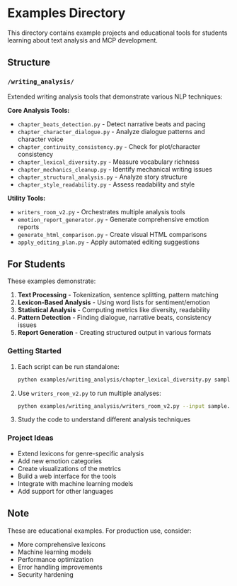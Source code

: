 # Examples Directory

This directory contains example projects and educational tools for students learning about text analysis and MCP development.

## Structure

### `/writing_analysis/`
Extended writing analysis tools that demonstrate various NLP techniques:

**Core Analysis Tools:**
- `chapter_beats_detection.py` - Detect narrative beats and pacing
- `chapter_character_dialogue.py` - Analyze dialogue patterns and character voice
- `chapter_continuity_consistency.py` - Check for plot/character consistency
- `chapter_lexical_diversity.py` - Measure vocabulary richness
- `chapter_mechanics_cleanup.py` - Identify mechanical writing issues
- `chapter_structural_analysis.py` - Analyze story structure
- `chapter_style_readability.py` - Assess readability and style

**Utility Tools:**
- `writers_room_v2.py` - Orchestrates multiple analysis tools
- `emotion_report_generator.py` - Generate comprehensive emotion reports
- `generate_html_comparison.py` - Create visual HTML comparisons
- `apply_editing_plan.py` - Apply automated editing suggestions

## For Students

These examples demonstrate:
1. **Text Processing** - Tokenization, sentence splitting, pattern matching
2. **Lexicon-Based Analysis** - Using word lists for sentiment/emotion
3. **Statistical Analysis** - Computing metrics like diversity, readability
4. **Pattern Detection** - Finding dialogue, narrative beats, consistency issues
5. **Report Generation** - Creating structured output in various formats

### Getting Started

1. Each script can be run standalone:
   ```bash
   python examples/writing_analysis/chapter_lexical_diversity.py sample.txt
   ```

2. Use `writers_room_v2.py` to run multiple analyses:
   ```bash
   python examples/writing_analysis/writers_room_v2.py --input sample.txt --output-dir results/
   ```

3. Study the code to understand different analysis techniques

### Project Ideas

- Extend lexicons for genre-specific analysis
- Add new emotion categories
- Create visualizations of the metrics
- Build a web interface for the tools
- Integrate with machine learning models
- Add support for other languages

## Note

These are educational examples. For production use, consider:
- More comprehensive lexicons
- Machine learning models
- Performance optimization
- Error handling improvements
- Security hardening